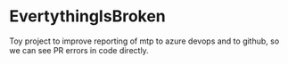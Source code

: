 # EvertythingIsBroken
Toy project to improve reporting of mtp to azure devops and to github, so we can see PR errors in code directly.
